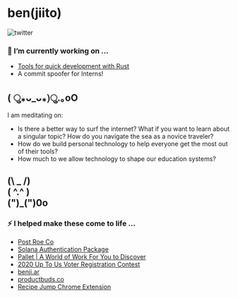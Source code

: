 
<h1> ben(jiito) </h1>

![twitter](https://img.shields.io/twitter/follow/beeejar)

### 🔭 I’m currently working on ...
<ul id="projects" styles="display:inline; text-decoration:none">
  <li><a href="https://github.com/jiito/git-checkout-interactive-rust">Tools for quick development with Rust</a></li>
  <li>A commit spoofer for Interns!</li>
</ul>

## ( ु⁎ᴗ_ᴗ⁎)ु.｡oO

I am meditating on:
* Is there a better way to surf the internet? What if you want to learn about a singular topic? How do you navigate the sea as a novice traveler?
* How do we build personal technology to help everyone get the most out of their tools?
* How much to we allow technology to shape our education systems? 

<h2> (\ _ /)<br/>
( ^.^ )<br/>
(")_(")0o </h2>

### ⚡️ I helped make these come to life ...
<ul id="projects" styles="display:inline; text-decoration:none">
  <li><a href="https://postroe.co">Post Roe Co</a></li>
  <li><a href="https://github.com/Crossmint/solana-auth">Solana Authentication Package</a></li>
  <li><a href="https://pallet.xyz">Pallet | A World of Work For You to Discover</a></li>
  <li><a href="https://2020upto.us">2020 Up To Us Voter Registration Contest</a></li>
  <li><a href="https://benji.ar">benji.ar</a></li>
  <li><a href="https://productbuds.co">productbuds.co</a></li>
  <li><a href="https://github.com/benjamin-allanrahill/recipe-jump">Recipe Jump Chrome Extension</a></li>
</ul>
